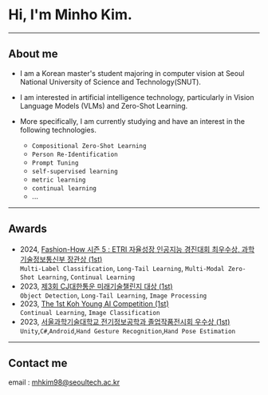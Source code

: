 # Hi, I'm Minho Kim.
___
## About me
- I am a Korean master's student majoring in computer vision at Seoul National University of Science and Technology(SNUT).

- I am interested in artificial intelligence technology, particularly in Vision Language Models (VLMs) and Zero-Shot Learning.

- More specifically, I am currently studying and have an interest in the following technologies.
    
    - `Compositional Zero-Shot Learning`
    - `Person Re-Identification`
    - `Prompt Tuning`
    - `self-supervised learning`
    - `metric learning`
    - `continual learning`
    - ...
___

## Awards
- 2024, [Fashion-How 시즌 5 : ETRI 자율성장 인공지능 경진대회 최우수상, 과학기술정보통신부 장관상 (1st)](https://www.aitimes.kr/news/articleView.html?idxno=32475)  
    `Multi-Label Classification`, `Long-Tail Learning`, `Multi-Modal Zero-Shot Learning`, `Continual Learning`
- 2023, [제3회 CJ대한통운 미래기술챌린지 대상 (1st)](https://news.mt.co.kr/mtview.php?no=2023091808241157937)  
    `Object Detection`, `Long-Tail Learning`, `Image Processing`
- 2023, [The 1st Koh Young AI Competition (1st)](http://m.irobotnews.com/news/articleView.html?idxno=32989)  
    `Continual Learning`, `Image Classification`
- 2023, [서울과학기술대학교 전기정보공학과 졸업작품전시회 우수상 (1st)](https://eie.seoultech.ac.kr/majornotice/notice/?do=view&profboardidx=0&bnum=973&bidx=541490&cate=7&allboard=false&nowpage=1)  
    `Unity`,`C#`,`Android`,`Hand Gesture Recognition`,`Hand Pose Estimation`

___
## Contact me
email : mhkim98@seoultech.ac.kr
